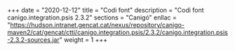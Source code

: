 +++
date        = "2020-12-12"
title       = "Codi font"
description = "Codi font canigo.integration.psis 2.3.2"
sections    = "Canigó"
enllac		= "https://hudson.intranet.gencat.cat/nexus/repository/canigo-maven2/cat/gencat/ctti/canigo.integration.psis/2.3.2/canigo.integration.psis-2.3.2-sources.jar"
weight		= 1
+++
